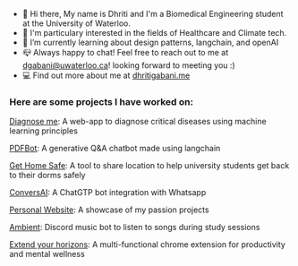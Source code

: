 - 👋 Hi there, My name is Dhriti and I'm a Biomedical Engineering student at the University of Waterloo. 
- 🔭 I'm particulary interested in the fields of Healthcare and Climate tech. 
- 🌱 I’m currently learning about design patterns, langchain, and openAI
- 📪 Always happy to chat! Feel free to reach out to me at dgabani@uwaterloo.ca! looking forward to meeting you :)
- 💻 Find out more about me at [dhritigabani.me](https://dhritigabani.me/#/)


### Here are some projects I have worked on:

[Diagnose me](https://github.com/DhritiGabani/Diagnose-me): A web-app to diagnose critical diseases using machine learning principles

[PDFBot](https://github.com/DhritiGabani/PDFBot): A generative Q&A chatbot made using langchain

[Get Home Safe](https://github.com/binalpreetkalra/get-home-safe): A tool to share location to help university students get back to their dorms safely

[ConversAI](https://github.com/DhritiGabani/ConversAI): A ChatGTP bot integration with Whatsapp

[Personal Website](https://github.com/DhritiGabani/dhritigabani.me): A showcase of my passion projects

[Ambient](https://github.com/DhritiGabani/Ambient): Discord music bot to listen to songs during study sessions

[Extend your horizons](https://github.com/alliedong/technova-hackathon): A multi-functional chrome extension for productivity and mental wellness
